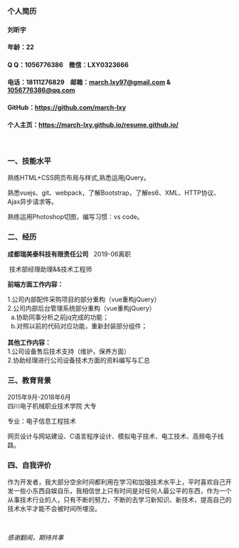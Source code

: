 ### 个人简历

#### 刘昕宇
#### 年龄：22   
#### Q Q：1056776386    &nbsp; &nbsp;微信：LXY0323666
#### 电话：18111276829  &nbsp; &nbsp;邮箱：march.lxy97@gmail.com & 1056776386@qq.com
#### GitHub：https://github.com/march-lxy
#### 个人主页：https://march-lxy.github.io/resume.github.io/
<br>

### 一、技能水平

熟练HTML+CSS网页布局与样式,熟悉运用jQuery。

熟悉vuejs、git、webpack，了解Bootstrap，了解es6、XML、HTTP协议、Ajax异步请求等。

熟练运用Photoshop切图，编写习惯：vs code。

### 二、经历

**成都瑞美泰科技有限责任公司**  &nbsp;&nbsp;2019-06离职

&nbsp;技术部经理助理&&技术工程师

**前端方面工作内容：**

1.公司内部配件采购项目的部分重构（vue重构jQuery）
<br> 
2.公司内部后台管理系统部分重构（vue重构jQuery）
<br> 
  &nbsp;&nbsp;a.协助同事分析之前jq完成的功能；<br> 
  &nbsp;&nbsp;b.对照以前的代码对应功能，重新封装部分组件；
<br>  
**其他工作内容：**
<br>
1.公司设备售后技术支持（维护，保养方面）<br> 
2.协助经理进行公司设备技术方面的资料编写与汇总<br> 


### 三、教育背景

2015年9月-2018年6月   
四川电子机械职业技术学院   大专

专业：电子信息工程技术

网页设计与网站建设、C语言程序设计、模拟电子技术、电工技术、高频电子线路。


### 四、自我评价

作为开发者，我大部分空余时间都利用在学习和加强技术水平上，平时喜欢自己开发一些小东西自娱自乐，我相信世上只有时间是对任何人最公平的东西，作为一个从事技术行业的人，只有不断的努力，不断的去学习新知识、新技术，提高自己的技术水平才能不会被时间所埋没。

<br>

 *感谢翻阅，期待共事*
